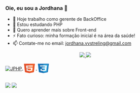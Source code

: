 ### Oie, eu sou a Jordhana 👋

- 🔭 Hoje trabalho como gerente de BackOffice
- 🌱 Estou estudando PHP 
- 🤔 Quero aprender mais sobre Front-end
- ⚡ Fato curioso: minha formação inicial é na área da saúde!
- 📫 Contate-me no email: jordhana.vvstreling@gmail.com

<div align="center">
  <a href="https://github.com/Jstreling">
  <img height="170em" src="https://github-readme-stats.vercel.app/api?username=Jstreling&show_icons=true&theme=tokyonight&include_all_commits=true&count_private=true"/>
  <img height="170em" src="https://github-readme-stats.vercel.app/api/top-langs/?username=Jstreling&layout=compact&langs_count=7&theme=tokyonight"/>
</div>

</div>
<div style="display: inline_block"><br>
  <img align="center" alt="JPHP" height="30" width="40" src="https://cdn.jsdelivr.net/gh/devicons/devicon/icons/php/php-original.svg">
  <img align="center" alt="Rafa-HTML" height="30" width="40" src="https://raw.githubusercontent.com/devicons/devicon/master/icons/html5/html5-original.svg">
  <img align="center" alt="Rafa-CSS" height="30" width="40" src="https://raw.githubusercontent.com/devicons/devicon/master/icons/css3/css3-original.svg">
</div>

##

<div>
<a href="https://instagram.com/jordhananutri" target="_blank"><img src="https://img.shields.io/badge/-Instagram-%23E4405F?style=for-the-badge&logo=instagram&logoColor=white" target="_blank"></a>
<a href="https://twitter.com/jordhananutri"><img src="https://img.shields.io/badge/Twitter-1DA1F2?style=for-the-badge&logo=twitter&logoColor=white"></a>
<a href="https://api.whatsapp.com/send?phone=5543998232513&text=><img src="https://img.shields.io/badge/WhatsApp-25D366?style=for-the-badge&logo=whatsapp&logoColor=white"></a>


</div>

